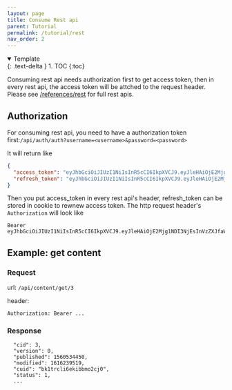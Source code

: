 ```yaml
---
layout: page
title: Consume Rest api
parent: Tutorial
permalink: /tutorial/rest
nav_order: 2
---
```



<details open markdown="block">
  <summary>
    Template
  </summary>
  {: .text-delta }
1. TOC
{:toc}
</details>

Consuming rest api needs authorization first to get access token, then in every rest api, the access token will be attched to the request header. Please see [/references/rest](/references/rest) for full rest apis.

## Authorization
For consuming rest api, you need to have a authorization token first:``/api/auth/auth?username=<username>&password=<password>``

It will return like

```json
{
  "access_token": "eyJhbGciOiJIUzI1NiIsInR5cCI6IkpXVCJ9.eyJleHAiOjE2Mjg1NDI3NjEsInVzZXJfaWQiOjEsInVzZXJfbmFtZSI6IkFkbWluaXN0cmF0b3IgQWRtaW4ifQ.6bTKFlf2E0I7hrSZ2sPqsTXurNwygKV3qmVHWdZd6Q0",
  "refresh_token": "eyJhbGciOiJIUzI1NiIsInR5cCI6IkpXVCJ9.eyJleHAiOjE2Mjg1NTA1NjEsImd1aWQiOiJhMzA5NmVhNC0zZDhkLTQ1OTAtOGNlYS02MTY5YTgxYjBjYTIiLCJ1c2VyX2lkIjoxfQ.v23l_Ofi6-SRxa4agS7kRoOrhAxCpWk90NoOIq-bcGs"
}
```

Then you put access_token in every rest api's header, refresh_token can be stored in cookie to rewnew access token. The http request header's ``Authorization`` will look like

```
Bearer eyJhbGciOiJIUzI1NiIsInR5cCI6IkpXVCJ9.eyJleHAiOjE2Mjg1NDI3NjEsInVzZXJfaWQiOjEsInVzZXJfbmFtZSI6IkFkbWluaXN0cmF0b3IgQWRtaW4ifQ.6bTKFlf2E0I7hrSZ2sPqsTXurNwygKV3qmVHWdZd6Q0
```


## Example: get content 

### Request
url: ``/api/content/get/3``

header: 
```
Authorization: Bearer ...
```

### Response
```{
  "cid": 3,
  "version": 0,
  "published": 1560534450,
  "modified": 1616239519,
  "cuid": "bk1trcli6ekibbmo2cj0",
  "status": 1,
  ...
```


